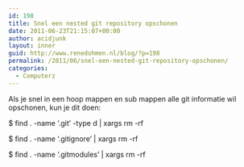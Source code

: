 ```yaml
---
id: 198
title: Snel een nested git repository opschonen
date: 2011-06-23T21:15:07+00:00
author: acidjunk
layout: inner
guid: http://www.renedohmen.nl/blog/?p=198
permalink: /2011/06/snel-een-nested-git-repository-opschonen/
categories:
  - Computerz
---
```

Als je snel in een hoop mappen en sub mappen alle git informatie wil opschonen, kun je dit doen:

$ find . -name &#8216;.git&#8217; -type d | xargs rm -rf
  
$ find . -name &#8216;.gitignore&#8217; | xargs rm -rf
  
$ find . -name &#8216;.gitmodules&#8217; | xargs rm -rf
